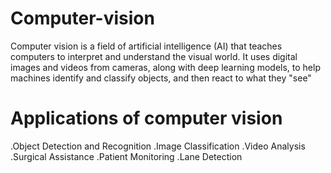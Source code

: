 # Computer-vision

  Computer vision is a field of artificial intelligence (AI) that teaches computers to interpret and understand the visual world. It uses digital images and videos from cameras, along with deep learning models, to help machines identify and classify objects, and then react to what they "see"
# Applications of computer vision 
  .Object Detection and Recognition
  .Image Classification
  .Video Analysis
  .Surgical Assistance
  .Patient Monitoring
  .Lane Detection
